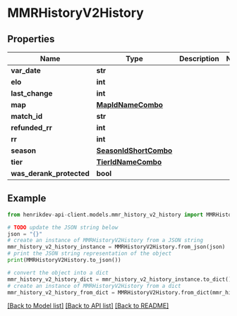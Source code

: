 # MMRHistoryV2History


## Properties

Name | Type | Description | Notes
------------ | ------------- | ------------- | -------------
**var_date** | **str** |  | 
**elo** | **int** |  | 
**last_change** | **int** |  | 
**map** | [**MapIdNameCombo**](MapIdNameCombo.md) |  | 
**match_id** | **str** |  | 
**refunded_rr** | **int** |  | 
**rr** | **int** |  | 
**season** | [**SeasonIdShortCombo**](SeasonIdShortCombo.md) |  | 
**tier** | [**TierIdNameCombo**](TierIdNameCombo.md) |  | 
**was_derank_protected** | **bool** |  | 

## Example

```python
from henrikdev-api-client.models.mmr_history_v2_history import MMRHistoryV2History

# TODO update the JSON string below
json = "{}"
# create an instance of MMRHistoryV2History from a JSON string
mmr_history_v2_history_instance = MMRHistoryV2History.from_json(json)
# print the JSON string representation of the object
print(MMRHistoryV2History.to_json())

# convert the object into a dict
mmr_history_v2_history_dict = mmr_history_v2_history_instance.to_dict()
# create an instance of MMRHistoryV2History from a dict
mmr_history_v2_history_from_dict = MMRHistoryV2History.from_dict(mmr_history_v2_history_dict)
```
[[Back to Model list]](../README.md#documentation-for-models) [[Back to API list]](../README.md#documentation-for-api-endpoints) [[Back to README]](../README.md)


